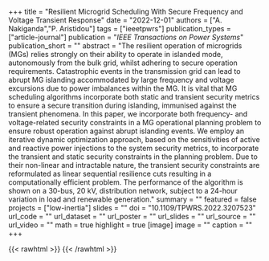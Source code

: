 +++
title = "Resilient Microgrid Scheduling With Secure Frequency and Voltage Transient Response"
date = "2022-12-01"
authors = ["A. Nakiganda","P. Aristidou"]
tags = ["ieeetpwrs"]
publication_types = ["article-journal"]
publication = "_IEEE Transactions on Power Systems_"
publication_short = ""
abstract = "The resilient operation of microgrids (MGs) relies strongly on their ability to operate in islanded mode, autonomously from the bulk grid, whilst adhering to secure operation requirements. Catastrophic events in the transmission grid can lead to abrupt MG islanding accommodated by large frequency and voltage excursions due to power imbalances within the MG. It is vital that MG scheduling algorithms incorporate both static and transient security metrics to ensure a secure transition during islanding, immunised against the transient phenomena. In this paper, we incorporate both frequency- and voltage-related security constraints in a MG operational planning problem to ensure robust operation against abrupt islanding events. We employ an iterative dynamic optimization approach, based on the sensitivities of active and reactive power injections to the system security metrics, to incorporate the transient and static security constraints in the planning problem. Due to their non-linear and intractable nature, the transient security constraints are reformulated as linear sequential resilience cuts resulting in a computationally efficient problem. The performance of the algorithm is shown on a 30-bus, 20 kV, distribution network, subject to a 24-hour variation in load and renewable generation."
summary = ""
featured = false
projects = ["low-inertia"]
slides = ""
doi = "10.1109/TPWRS.2022.3207523"
url_code = ""
url_dataset = ""
url_poster = ""
url_slides = ""
url_source = ""
url_video = ""
math = true
highlight = true
[image]
image = ""
caption = ""
+++

{{< rawhtml >}}
<a href="https://plu.mx/plum/a/?doi=10.1109/TPWRS.2022.3207523" class="plumx-details"></a>
{{< /rawhtml >}}
